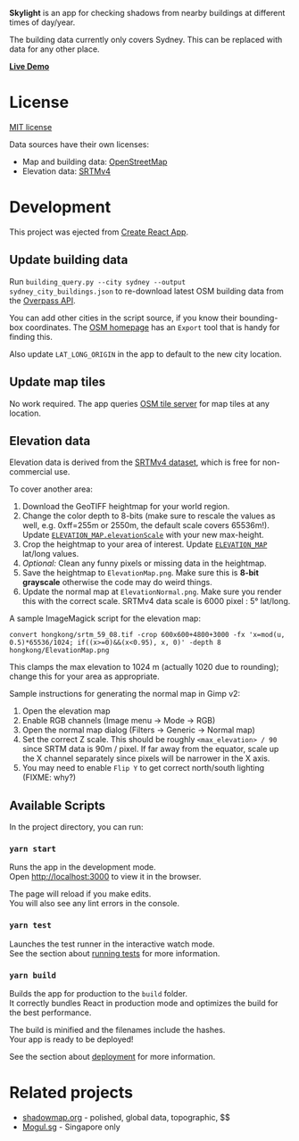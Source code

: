 **Skylight** is an app for checking shadows from nearby buildings at different times of day/year.

The building data currently only covers Sydney. This can be replaced with data for any other place.

[**Live Demo**](https://it.works.lol/skylight/)

# License

[MIT license](https://opensource.org/licenses/MIT)

Data sources have their own licenses:
* Map and building data: [OpenStreetMap](https://osm.org/copyright)
* Elevation data: [SRTMv4](https://srtm.csi.cgiar.org)

# Development

This project was ejected from [Create React App](https://github.com/facebook/create-react-app).

## Update building data

Run `building_query.py --city sydney --output sydney_city_buildings.json` to
re-download latest OSM building data from the [Overpass API](https://overpass-api.de).

You can add other cities in the script source, if you know their bounding-box coordinates.
The [OSM homepage](https://openstreetmap.org) has an `Export` tool that is handy for finding this.

Also update `LAT_LONG_ORIGIN` in the app to default to the new city location.

## Update map tiles

No work required. The app queries [OSM tile server](https://wiki.openstreetmap.org/wiki/Tiles) for map tiles at any location.

## Elevation data

Elevation data is derived from the [SRTMv4 dataset](https://srtm.csi.cgiar.org/srtmdata/), which is free for non-commercial use.

To cover another area:
1. Download the GeoTIFF heightmap for your world region.
1. Change the color depth to 8-bits (make sure to rescale the values as well, e.g. 0xff=255m or 2550m, the default scale covers 65536m!). Update [`ELEVATION_MAP.elevationScale`](./src/elevation/ElevationMap.js) with your new max-height.
1. Crop the heightmap to your area of interest. Update [`ELEVATION_MAP`](./src/elevation/ElevationMap.js) lat/long values.
1. _Optional:_ Clean any funny pixels or missing data in the heightmap.
1. Save the heightmap to `ElevationMap.png`. Make sure this is **8-bit grayscale** otherwise the code may do weird things.
1. Update the normal map at `ElevationNormal.png`. Make sure you render this with the correct scale. SRTMv4 data scale is 6000 pixel : 5° lat/long.

A sample ImageMagick script for the elevation map:

    convert hongkong/srtm_59_08.tif -crop 600x600+4800+3000 -fx 'x=mod(u, 0.5)*65536/1024; if((x>=0)&&(x<0.95), x, 0)' -depth 8 hongkong/ElevationMap.png

This clamps the max elevation to 1024 m (actually 1020 due to rounding); change this for your area as appropriate.

Sample instructions for generating the normal map in Gimp v2:
1. Open the elevation map
1. Enable RGB channels (Image menu -> Mode -> RGB)
1. Open the normal map dialog (Filters -> Generic -> Normal map)
1. Set the correct Z scale. This should be roughly `<max_elevation> / 90` since SRTM data is 90m / pixel.
   If far away from the equator, scale up the X channel separately since pixels will be narrower in the X axis.
1. You may need to enable `Flip Y` to get correct north/south lighting (FIXME: why?)

## Available Scripts

In the project directory, you can run:

### `yarn start`

Runs the app in the development mode.\
Open [http://localhost:3000](http://localhost:3000) to view it in the browser.

The page will reload if you make edits.\
You will also see any lint errors in the console.

### `yarn test`

Launches the test runner in the interactive watch mode.\
See the section about [running tests](https://facebook.github.io/create-react-app/docs/running-tests) for more information.

### `yarn build`

Builds the app for production to the `build` folder.\
It correctly bundles React in production mode and optimizes the build for the best performance.

The build is minified and the filenames include the hashes.\
Your app is ready to be deployed!

See the section about [deployment](https://facebook.github.io/create-react-app/docs/deployment) for more information.

# Related projects

* [shadowmap.org](https://shadowmap.org) - polished, global data, topographic, $$
* [Mogul.sg](https://www.mogul.sg/) - Singapore only
